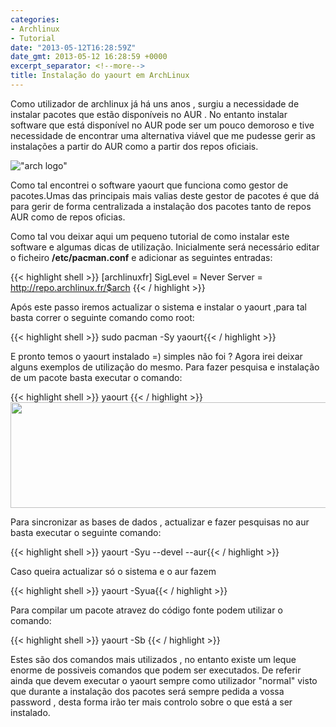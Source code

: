 ```yaml
---
categories:
- Archlinux
- Tutorial
date: "2013-05-12T16:28:59Z"
date_gmt: 2013-05-12 16:28:59 +0000
excerpt_separator: <!--more-->
title: Instalação do yaourt em ArchLinux
---
```


Como utilizador de archlinux já há uns anos , surgiu a necessidade de instalar pacotes que estão disponíveis no AUR . No entanto instalar software que está disponível no AUR pode ser um pouco demoroso e tive necessidade de encontrar uma alternativa viável que me pudesse gerir as instalações a partir do AUR como a partir dos repos oficiais.

!["arch logo"](https://www.archlinux.org/static/logos/archlinux-logo-dark-90dpi.ebdee92a15b3.png)

<!--more-->

Como tal encontrei o software yaourt que funciona como gestor de pacotes.Umas das principais mais valias deste gestor de pacotes é que dá para gerir de forma centralizada a instalação dos pacotes tanto de repos AUR como de repos oficias.

Como tal vou deixar aqui um pequeno tutorial de como instalar este software e algumas dicas de utilização. Inicialmente será necessário editar o ficheiro **/etc/pacman.conf** e adicionar as seguintes entradas:

{{< highlight shell >}}
[archlinuxfr]
  SigLevel = Never
  Server = http://repo.archlinux.fr/$arch
{{< / highlight >}}

Após este passo iremos actualizar o sistema e instalar o yaourt ,para tal basta correr o seguinte comando como root:

{{< highlight shell >}} sudo pacman -Sy yaourt{{< / highlight >}}

E pronto temos o yaourt instalado =) simples não foi ?
Agora irei deixar alguns exemplos de utilização do mesmo. Para fazer pesquisa e instalação de um pacote basta executar o comando:

{{< highlight shell >}} yaourt <pesquisa>{{< / highlight >}}
<img class="aligncenter" alt="" src="http://archlinux.fr/wp-content/uploads/2007/06/yaourt_2.png" width="686" height="169" />

Para sincronizar as bases de dados , actualizar e fazer pesquisas no aur basta executar o seguinte comando:

{{< highlight shell >}} yaourt -Syu --devel --aur{{< / highlight >}}

Caso queira actualizar só o sistema e o aur fazem

{{< highlight shell >}} yaourt -Syua{{< / highlight >}}

Para compilar um pacote atravez do código fonte podem utilizar o comando:

{{< highlight shell >}} yaourt -Sb <pacote> {{< / highlight >}}

Estes são dos comandos mais utilizados , no entanto existe um leque enorme de possiveis comandos que podem ser executados. De referir ainda que devem executar o yaourt sempre como utilizador "normal" visto que durante a instalação dos pacotes será sempre pedida a vossa password , desta forma irão ter mais controlo sobre o que está a ser instalado.
